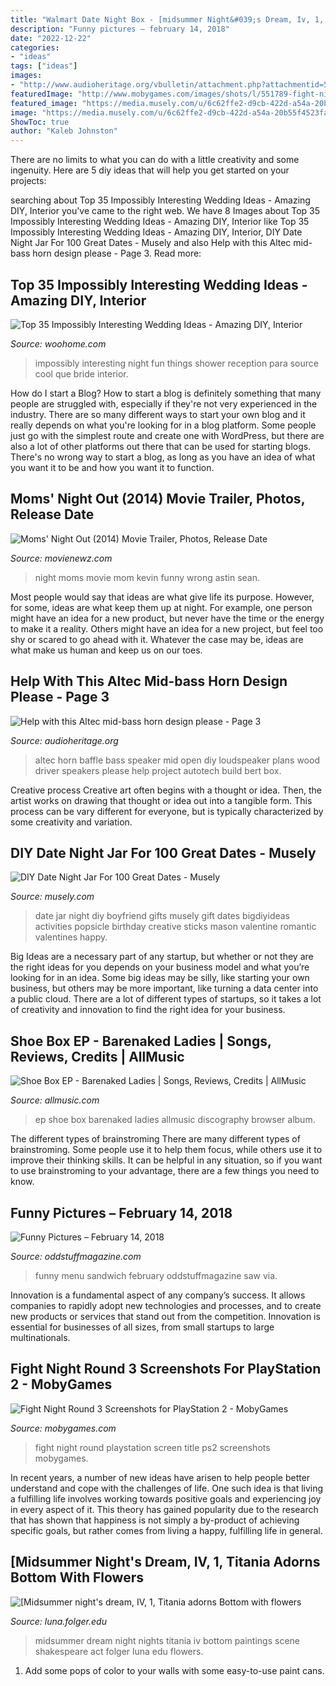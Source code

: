 ```yaml
---
title: "Walmart Date Night Box - [midsummer Night&#039;s Dream, Iv, 1, Titania Adorns Bottom With Flowers"
description: "Funny pictures – february 14, 2018"
date: "2022-12-22"
categories:
- "ideas"
tags: ["ideas"]
images:
- "http://www.audioheritage.org/vbulletin/attachment.php?attachmentid=58854&amp;stc=1&amp;d=1367407819"
featuredImage: "http://www.mobygames.com/images/shots/l/551789-fight-night-round-3-playstation-2-screenshot-title-screen.png"
featured_image: "https://media.musely.com/u/6c62ffe2-d9cb-422d-a54a-20b55f4523fa.jpg"
image: "https://media.musely.com/u/6c62ffe2-d9cb-422d-a54a-20b55f4523fa.jpg"
ShowToc: true
author: "Kaleb Johnston"
---
```



There are no limits to what you can do with a little creativity and some ingenuity. Here are 5 diy ideas that will help you get started on your projects: 

	

		
searching about Top 35 Impossibly Interesting Wedding Ideas - Amazing DIY, Interior you've came to the right web. We have 8 Images about Top 35 Impossibly Interesting Wedding Ideas - Amazing DIY, Interior like Top 35 Impossibly Interesting Wedding Ideas - Amazing DIY, Interior, DIY Date Night Jar For 100 Great Dates - Musely and also Help with this Altec mid-bass horn design please - Page 3. Read more:
		
    
## Top 35 Impossibly Interesting Wedding Ideas - Amazing DIY, Interior

<img loading=lazy src="http://www.woohome.com/wp-content/uploads/2014/02/Impossibly-Interesting-Wedding-Ideas-18.jpg" onerror="this.onerror=null;this.src='https://tse2.mm.bing.net/th?id=OIP.faXxY6GYPFPkLExCaHHzfQHaLH&amp;pid=15.1';" alt="Top 35 Impossibly Interesting Wedding Ideas - Amazing DIY, Interior">

_Source: woohome.com_

>impossibly interesting night fun things shower reception para source cool que bride interior. 

	

How do I start a Blog?
How to start a blog is definitely something that many people are struggled with, especially if they're not very experienced in the industry. There are so many different ways to start your own blog and it really depends on what you're looking for in a blog platform. Some people just go with the simplest route and create one with WordPress, but there are also a lot of other platforms out there that can be used for starting blogs. There's no wrong way to start a blog, as long as you have an idea of what you want it to be and how you want it to function.

    
## Moms&#039; Night Out (2014) Movie Trailer, Photos, Release Date

<img loading=lazy src="http://www.movienewz.com/img/gallery/moms-night-out/photos/moms_night_out_2.jpg" onerror="this.onerror=null;this.src='https://tse3.mm.bing.net/th?id=OIP.KeJhu4SjoIXTpDwQ4ZkuPgHaE8&amp;pid=15.1';" alt="Moms&#039; Night Out (2014) Movie Trailer, Photos, Release Date">

_Source: movienewz.com_

>night moms movie mom kevin funny wrong astin sean. 

	

Most people would say that ideas are what give life its purpose. However, for some, ideas are what keep them up at night. For example, one person might have an idea for a new product, but never have the time or the energy to make it a reality. Others might have an idea for a new project, but feel too shy or scared to go ahead with it. Whatever the case may be, ideas are what make us human and keep us on our toes.

    
## Help With This Altec Mid-bass Horn Design Please - Page 3

<img loading=lazy src="http://www.audioheritage.org/vbulletin/attachment.php?attachmentid=58854&amp;stc=1&amp;d=1367407819" onerror="this.onerror=null;this.src='https://tse2.mm.bing.net/th?id=OIP.cvmdoF7GYycpBc1ZfzHU9wHaE8&amp;pid=15.1';" alt="Help with this Altec mid-bass horn design please - Page 3">

_Source: audioheritage.org_

>altec horn baffle bass speaker mid open diy loudspeaker plans wood driver speakers please help project autotech build bert box. 

	

Creative process
Creative art often begins with a thought or idea. Then, the artist works on drawing that thought or idea out into a tangible form. This process can be vary different for everyone, but is typically characterized by some creativity and variation.

    
## DIY Date Night Jar For 100 Great Dates - Musely

<img loading=lazy src="https://media.musely.com/u/6c62ffe2-d9cb-422d-a54a-20b55f4523fa.jpg" onerror="this.onerror=null;this.src='https://tse3.mm.bing.net/th?id=OIP.YdrOfroJEuhAEOKdPQGVqAHaFa&amp;pid=15.1';" alt="DIY Date Night Jar For 100 Great Dates - Musely">

_Source: musely.com_

>date jar night diy boyfriend gifts musely gift dates bigdiyideas activities popsicle birthday creative sticks mason valentine romantic valentines happy. 

	

Big Ideas are a necessary part of any startup, but whether or not they are the right ideas for you depends on your business model and what you’re looking for in an idea. Some big ideas may be silly, like starting your own business, but others may be more important, like turning a data center into a public cloud. There are a lot of different types of startups, so it takes a lot of creativity and innovation to find the right idea for your business.

    
## Shoe Box EP - Barenaked Ladies | Songs, Reviews, Credits | AllMusic

<img loading=lazy src="http://cps-static.rovicorp.com/3/JPG_500/MI0000/091/MI0000091013.jpg?partner=allrovi.com" onerror="this.onerror=null;this.src='https://tse2.mm.bing.net/th?id=OIP.qEe5926y5ZeZLRBaOijXYwHaHa&amp;pid=15.1';" alt="Shoe Box EP - Barenaked Ladies | Songs, Reviews, Credits | AllMusic">

_Source: allmusic.com_

>ep shoe box barenaked ladies allmusic discography browser album. 

	

The different types of brainstroming
There are many different types of brainstroming. Some people use it to help them focus, while others use it to improve their thinking skills. It can be helpful in any situation, so if you want to use brainstroming to your advantage, there are a few things you need to know.

    
## Funny Pictures – February 14, 2018

<img loading=lazy src="https://oddstuffmagazine.com/wp-content/uploads/2018/02/Funny-kids-menu-650x903.jpg" onerror="this.onerror=null;this.src='https://tse2.mm.bing.net/th?id=OIP.Q1L9FNsfnzJZo4TseIw8LwHaKS&amp;pid=15.1';" alt="Funny Pictures – February 14, 2018">

_Source: oddstuffmagazine.com_

>funny menu sandwich february oddstuffmagazine saw via. 

	

Innovation is a fundamental aspect of any company’s success. It allows companies to rapidly adopt new technologies and processes, and to create new products or services that stand out from the competition. Innovation is essential for businesses of all sizes, from small startups to large multinationals.

    
## Fight Night Round 3 Screenshots For PlayStation 2 - MobyGames

<img loading=lazy src="http://www.mobygames.com/images/shots/l/551789-fight-night-round-3-playstation-2-screenshot-title-screen.png" onerror="this.onerror=null;this.src='https://tse1.mm.bing.net/th?id=OIP.9smLpi_w6_tm_35TYvUZLAHaFM&amp;pid=15.1';" alt="Fight Night Round 3 Screenshots for PlayStation 2 - MobyGames">

_Source: mobygames.com_

>fight night round playstation screen title ps2 screenshots mobygames. 

	

In recent years, a number of new ideas have arisen to help people better understand and cope with the challenges of life. One such idea is that living a fulfilling life involves working towards positive goals and experiencing joy in every aspect of it. This theory has gained popularity due to the research that has shown that happiness is not simply a by-product of achieving specific goals, but rather comes from living a happy, fulfilling life in general.

    
## [Midsummer Night&#039;s Dream, IV, 1, Titania Adorns Bottom With Flowers

<img loading=lazy src="https://luna.folger.edu/MediaManager/srvr?mediafile=/Size4/FOLGERCM1-6-NA/1166/034347.jpg" onerror="this.onerror=null;this.src='https://tse1.mm.bing.net/th?id=OIP._2GBiFlunnl8j30cjuGgRQHaJ0&amp;pid=15.1';" alt="[Midsummer night&#039;s dream, IV, 1, Titania adorns Bottom with flowers">

_Source: luna.folger.edu_

>midsummer dream night nights titania iv bottom paintings scene shakespeare act folger luna edu flowers. 

	

1. Add some pops of color to your walls with some easy-to-use paint cans.

